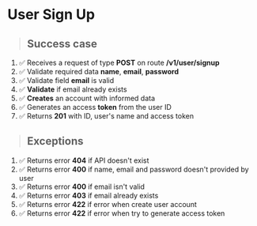 # User Sign Up

> ## Success case

1. ✅ Receives a request of type **POST** on route **/v1/user/signup**
2. ✅ Validate required data **name**, **email**, **password**
3. ✅ Validate field **email** is valid
4. ✅ **Validate** if email already exists
5. ✅ **Creates** an account with informed data
6. ✅ Generates an access **token** from the user ID
7. ✅ Returns **201** with ID, user's name and access token

> ## Exceptions

1. ✅ Returns error **404** if API doesn't exist
2. ✅ Returns error **400** if name, email and password doesn't provided by user
3. ✅ Returns error **400** if email isn't valid
4. ✅ Returns error **403** if email already exists
5. ✅ Returns error **422** if error when create user account
6. ✅ Returns error **422** if error when try to generate access token
